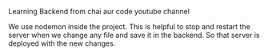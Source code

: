 Learning Backend from chai aur code youtube channel

We use nodemon inside the project. This is helpful to stop and restart the server when we change any file and save it in the backend. So that server is deployed with the new changes. 